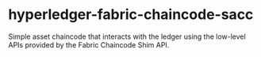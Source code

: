 # hyperledger-fabric-chaincode-sacc

Simple asset chaincode that interacts with the ledger using the low-level APIs provided by the Fabric Chaincode Shim API.
